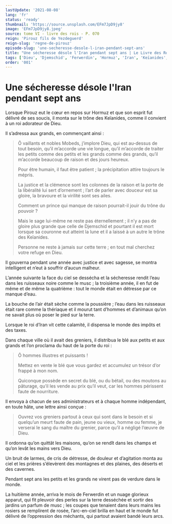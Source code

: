 ```yaml
---
lastUpdate: '2021-08-08'
lang: 'fr'
status: 'ready'
thumbnail: 'https://source.unsplash.com/EFm7JpD9jy8'
image: 'EFm7JpD9jy8.jpeg'
source: tome VI - livre des rois - P. 070
reign: 'Pirouz fils de Yezdeguerd'
reign-slug: 'regne-de-pirouz'
episode-slug: 'une-secheresse-desole-l-iran-pendant-sept-ans'
title: "Une sécheresse désole l'Iran pendant sept ans | Le Livre des Rois | Shâhnâmeh"
tags: ['Dieu', 'Djemschid', 'Ferwerdin', 'Hormuz', 'Iran', 'Keïanides', 'Mobeds', 'Pirouz']
order: '001'
---
```


<!-- LTeX: language=fr -->

# Une sécheresse désole l'Iran pendant sept ans

Lorsque Pirouz eut le cœur en repos sur Hormuz et que son esprit fut délivré de ses soucis, il monta sur le trône des Keïanides, comme il convient à un roi adorateur de Dieu.

Il s’adressa aux grands, en commençant ainsi :

> Ô vaillants et nobles Mobeds, j’implore Dieu, qui est au-dessus de tout besoin, qu’il m’accorde une vie longue, qu’il m’accorde de traiter les petits comme des petits et les grands comme des grands, qu’il m’accorde beaucoup de raison et des jours heureux.
>
> Pour être humain, il faut être patient ; la précipitation attire toujours le mépris.
>
> La justice et la clémence sont les colonnes de la raison et la porte de la libéralité lui sert d’ornement ; l’art de parler avec douceur est sa gloire, la bravoure et la virilité sont ses ailes.
>
> Comment un prince qui manque de raison pourrait-il jouir du trône du pouvoir ?
>
> Mais le sage lui-même ne reste pas éternellement ; il n’y a pas de gloire plus grande que celle de Djemschid et pourtant il est mort lorsque sa couronne eut atteint la lune et il a laissé à un autre le trône des Keïanides.
>
> Personne ne reste à jamais sur cette terre ; en tout mal cherchez votre refuge en Dieu.

Il gouverna pendant une année avec justice et avec sagesse, se montra intelligent et n’eut à souffrir d’aucun malheur.

L’année suivante la face du ciel se dessécha et la sécheresse rendit l’eau dans les ruisseaux noire comme le musc ; la troisième année, il en fut de même et de même la quatrième : tout le monde était en détresse par ce manque d’eau.

La bouche de l’air était sèche comme la poussière ; l’eau dans les ruisseaux était rare comme la thériaque et il mourut tant d’hommes et d’animaux qu’on ne savait plus où poser le pied sur la terre.

Lorsque le roi d’Iran vit cette calamité, il dispensa le monde des impôts et des taxes.

Dans chaque ville où il avait des greniers, il distribua le blé aux petits et aux grands et l’on proclama du haut de la porte du roi :

> Ô hommes illustres et puissants !
>
> Mettez en vente le blé que vous gardez et accumulez un trésor d’or frappé à mon nom.
>
> Quiconque possède en secret du blé, ou du bétail, ou des moutons au pâturage, qu’il les vende au prix qu’il veut, car les hommes périssent faute de nourriture.

Il envoya à chacun de ses administrateurs et à chaque homme indépendant, en toute hâte, une lettre ainsi conçue :

> Ouvrez vos greniers partout à ceux qui sont dans le besoin et si quelqu’un meurt faute de pain, jeune ou vieux, homme ou femme, je verserai le sang du maître du grenier, parce qu’il a négligé l’œuvre de Dieu.

Il ordonna qu’on quittât les maisons, qu’on se rendît dans les champs et qu’on levât les mains vers Dieu.

Un bruit de larmes, de cris de détresse, de douleur et d’agitation monta au ciel et les prières s’élevèrent des montagnes et des plaines, des déserts et des cavernes.

Pendant sept ans les petits et les grands ne virent pas de verdure dans le monde.

La huitième année, arriva le mois de Ferwerdin et un nuage glorieux apparut, qui fit pleuvoir des perles sur la terre desséchée et sortir des jardins un parfum de musc ; les coupes que tenaient dans leurs mains les rosiers se remplirent de rosée, l’arc-en-ciel brilla en haut et le monde fut délivré de l’oppression des méchants, qui partout avaient bandé leurs arcs.
